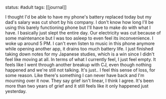 status: #adult 
tags: [[journal]]

I thought I'd be able to have my phone's battery replaced today but my dad's salary was cut short by his company. I don't know how long I'll be using this barely functioning phone but I'll have to make do with what I have. I basically just slept the entire day. Our electricity was cut because of some maintenance but I was too asleep to even feel its inconvenience. I woke up around 5 PM. I can't even listen to music in this phone anymore while opening another app, it drains too much battery life. I just finished taking down notes for my Japanese studies, which is a win since I didn't feel like moving at all. In terms of what I currently feel, I just feel empty. It feels like I went through another breakup with CJ, even though nothing happened and we're still not talking. It's just.. I feel this sense of loss, for some reason. Like there's something I can never have back and I'm mourning over it now. They say grief isn't linear, I think I agree. It's been more than two years of grief and it still feels like it only happened just yesterday.